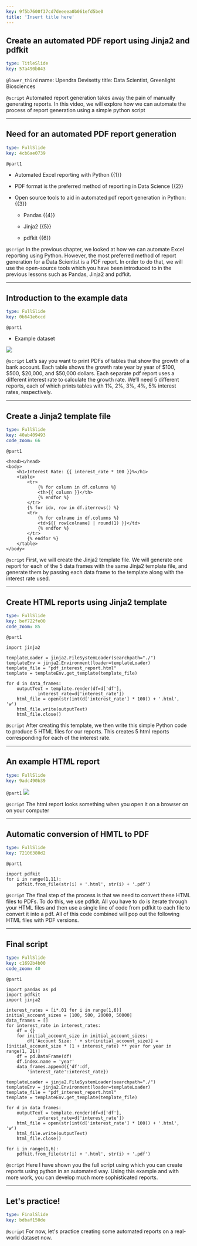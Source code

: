 ```yaml
---
key: 9f5b7600f37cd7deeeea0b061efd5be0
title: 'Insert title here'
---
```


## Create an automated PDF report using Jinja2 and pdfkit

```yaml
type: TitleSlide
key: 57a490b043
```

`@lower_third`
name: Upendra Devisetty
title: Data Scientist, Greenlight Biosciences

`@script`
Automated report generation takes away the pain of manually generating reports. In this video, we will explore how we can automate the process of report generation using a simple python script

---

## Need for an automated PDF report generation

```yaml
type: FullSlide
key: 4cb6ae0739
```

`@part1`
- Automated Excel reporting with Python {{1}}

- PDF format is the preferred method of reporting in Data Science {{2}}

- Open source tools to aid in automated pdf report generation in Python: {{3}}

	* Pandas {{4}}
    
    * Jinja2 {{5}}
    
    * pdfkit {{6}}

`@script`
In the previous chapter, we looked at how we can automate Excel reporting using Python. However, the most preferred method of report generation for a Data Scientist is a PDF report. In order to do that, we will use the open-source tools which you have been introduced to in the previous lessons such as Pandas, Jinja2 and pdfkit.

---

## Introduction to the example data

```yaml
type: FullSlide
key: 0b641e6ccd
```

`@part1`
- Example dataset

![](https://assets.datacamp.com/production/repositories/5657/datasets/06ebc5cd542e62ecacdcc7aefbcc6feaaa09b92c/df_0_ss.png)

`@script`
Let’s say you want to print PDFs of tables that show the growth of a bank account. Each table shows the growth rate year by year of $100, $500, $20,000, and $50,000 dollars. Each separate pdf report uses a different interest rate to calculate the growth rate. We’ll need 5 different reports, each of which prints tables with 1%, 2%, 3%, 4%, 5% interest rates, respectively.

---

## Create a Jinja2 template file

```yaml
type: FullSlide
key: 40ab409493
code_zoom: 66
```

`@part1`
```
<head></head>
<body>
    <h1>Interest Rate: {{ interest_rate * 100 }}%</h1>
    <table>
        <tr>
            {% for column in df.columns %}
            <th>{{ column }}</th>
            {% endfor %}
        </tr>
        {% for idx, row in df.iterrows() %}
        <tr>
            {% for colname in df.columns %}
            <td>${{ row[colname] | round(1) }}</td>
            {% endfor %}
        </tr>
        {% endfor %}
    </table>
</body>
```


`@script`
First, we will create the Jinja2 template file. We will generate one report for each of the 5 data frames with the same Jinja2 template file, and generate them by passing each data frame to the template along with the interest rate used. 


---

## Create HTML reports using Jinja2 template

```yaml
type: FullSlide
key: bef722fe00
code_zoom: 85
```

`@part1`
```
import jinja2

templateLoader = jinja2.FileSystemLoader(searchpath="./")
templateEnv = jinja2.Environment(loader=templateLoader)
template_file = "pdf_interest_report.html"
template = templateEnv.get_template(template_file)

for d in data_frames:
    outputText = template.render(df=d['df'],
            interest_rate=d['interest_rate'])
    html_file = open(str(int(d['interest_rate'] * 100)) + '.html', 'w')
    html_file.write(outputText)
    html_file.close()
```


`@script`
After creating this template, we then write this simple Python code to produce 5 HTML files for our reports. This creates 5 html reports corresponding for each of the interest rate.

---

## An example HTML report

```yaml
type: FullSlide
key: 9adc490b39
```

`@part1`
![](https://assets.datacamp.com/production/repositories/5657/datasets/9eab5a3d6554d6ded212f5b8224747865cac764b/html_report_df_0_ss.png)

`@script`
The html report looks something when you open it on a browser on on your computer

---

## Automatic conversion of HMTL to PDF

```yaml
type: FullSlide
key: 72106380d2
```

`@part1`
```
import pdfkit
for i in range(1,11):
    pdfkit.from_file(str(i) + '.html', str(i) + '.pdf')
```

`@script`
The final step of the process is that we need to convert these HTML files to PDFs. To do this, we use pdfkit. All you have to do is iterate through your HTML files and then use a single line of code from pdfkit to each file to convert it into a pdf. All of this code combined will pop out the following HTML files with PDF versions.

---

## Final script

```yaml
type: FullSlide
key: c1692b4b00
code_zoom: 40
```

`@part1`
```
import pandas as pd
import pdfkit
import jinja2

interest_rates = [i*.01 for i in range(1,6)]
initial_account_sizes = [100, 500, 20000, 50000]
data_frames = []
for interest_rate in interest_rates:
    df = {}
    for initial_account_size in initial_account_sizes:
        df['Account Size: ' + str(initial_account_size)] = [initial_account_size * (1 + interest_rate) ** year for year in range(1, 21)]
    df = pd.DataFrame(df)
    df.index.name = 'year'
    data_frames.append({'df':df,
        'interest_rate':interest_rate})

templateLoader = jinja2.FileSystemLoader(searchpath="./")
templateEnv = jinja2.Environment(loader=templateLoader)
template_file = "pdf_interest_report.html"
template = templateEnv.get_template(template_file)

for d in data_frames:
    outputText = template.render(df=d['df'],
            interest_rate=d['interest_rate'])
    html_file = open(str(int(d['interest_rate'] * 100)) + '.html', 'w')
    html_file.write(outputText)
    html_file.close()
    
for i in range(1,6):
    pdfkit.from_file(str(i) + '.html', str(i) + '.pdf')
```

`@script`
Here I have shown you the full script using which you can create reports using python in an automated way. Using this example and with more work, you can develop much more sophisticated reports. 

---

## Let's practice!

```yaml
type: FinalSlide
key: bdbaf150de
```

`@script`
For now, let's practice creating some automated reports on a real-world dataset now.
